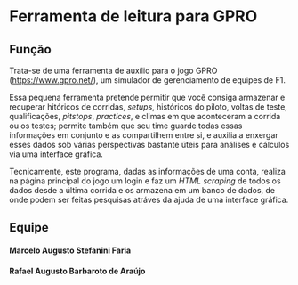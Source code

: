 # Ferramenta de leitura para GPRO

## Função
Trata-se de uma ferramenta de auxílio para o jogo GPRO (https://www.gpro.net/), um simulador de gerenciamento de equipes de F1.

Essa pequena ferramenta pretende permitir que você consiga armazenar e recuperar hitóricos de corridas, *setups*, históricos do piloto, voltas de teste, qualificações, *pitstops*, *practices*, e climas em que aconteceram a corrida ou os testes; permite também que seu time guarde todas essas informações em conjunto e as compartilhem entre si, e auxilia a enxergar esses dados sob várias perspectivas bastante úteis para análises e cálculos via uma interface gráfica.

Tecnicamente, este programa, dadas as informações de uma conta, realiza na página principal do jogo um login e faz um *HTML scraping* de todos os dados desde a última corrida e os armazena em um banco de dados, de onde podem ser feitas pesquisas atráves da ajuda de uma interface gráfica.

## Equipe
#### Marcelo Augusto Stefanini Faria
#### Rafael Augusto Barbaroto de Araújo
